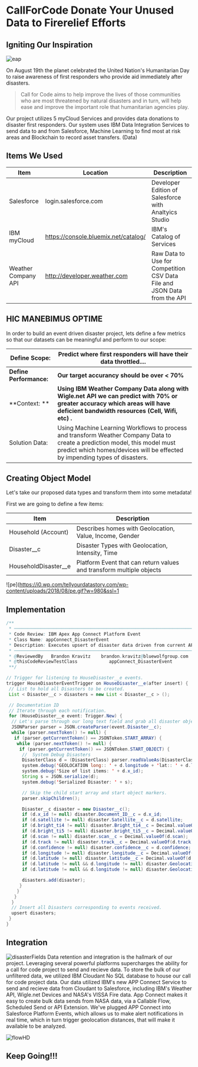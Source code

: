 # CallForCode Donate Your Unused Data to Firerelief Efforts

## Igniting Our Inspiration


![eap](https://media.giphy.com/media/vJzUgsALABTkk/giphy.gif)

On August 19th the planet celebrated the United Nation's Humanitarian Day to raise awareness of first responders who provide aid immediately after disasters.

> Call for Code aims to help improve the lives of those communities who are most threatened by natural disasters and in turn, will help ease and improve the important role that humanitarian agencies play.

Our project utilizes 5 myCloud Services and provides data donations to disaster first responders. Our system uses IBM Data Integration Services to send data to and from Salesforce, Machine Learning to find most at risk areas and Blockchain to record asset transfers. (Data)
## Items We Used

| Item | Location | Description |
| --- | --- | --- |
| Salesforce | login.salesforce.com | Developer Edition of Salesforce with Analtyics Studio |
| IBM myCloud | https://console.bluemix.net/catalog/ | IBM's Catalog of Services |
| Weather Company API | http://developer.weather.com | Raw Data to Use for Competition CSV Data File and JSON Data from the API | APP Connect | https://console.bluemix.net/catalog/ | Allows to integrate IBM Data to Salesforce

## HIC MANEBIMUS OPTIME

In order to build an event driven disaster project, lets define a few metrics so that our datasets can be meaningful and perform to our scope:

| **Define Scope:** | **Predict where first responders will have their data throttled....** |
| --- | --- |
| **Define Performance:** | **Our target accurancy should be over < 70%** |
| **Context: ** | **Using IBM Weather Company Data along with Wigle.net API we can predict with 70% or greater accuracy which areas will have deficient bandwidth resources (Cell, Wifi, etc) .** |
| Solution Data:  | Using Machine Learning Workflows to process and transform Weather Company Data to create a prediction model, this model must predict which homes/devices will be effected by impending types of disasters. |

## Creating Object Model

Let's take our proposed data types and transform them into some metadata!

First we are going to define a few items:

| Item | Description |
| --- | --- |
| Household (Account) | Describes homes with Geolocation, Value, Income, Gender |
| Disaster__c | Disaster Types with Geolocation, Intensity, Time |
| HouseholdDisaster__e | Platform Event that can return values and transform multiple objects |

![pe](https://i0.wp.com/tellyourdatastory.com/wp-content/uploads/2018/08/pe.gif?w=980&ssl=1

## Implementation

```java
/**
 * ────────────────────────────────────────────────────────────────────────────────────────────────
 * Code Review: IBM Apex App Connect Platform Event
 * Class Name: appConnect_DisasterEvent
 * Description: Executes upsert of disaster data driven from current API
 * ────────────────────────────────────────────────────────────────────────────────────────────────
 * @ReviewedBy   Brandon Kravitz    brandon.kravitz@bluewolfgroup.com
 * @thisCodeReviewTestClass            appConnect_DisasterEvent
 **/

// Trigger for listening to HouseDisaster__e events.
trigger HouseDisasterEventTrigger on HouseDisaster__e(after insert) {
 // List to hold all Disasters to be created.
 List < Disaster__c > disasters = new List < Disaster__c > ();

 // Documentation ID       
 // Iterate through each notification.
 for (HouseDisaster__e event: Trigger.New) {
  // Let's parse through our long text field and grab all disaster objects
  JSONParser parser = JSON.createParser(event.Disaster__c);
  while (parser.nextToken() != null) {
   if (parser.getCurrentToken() == JSONToken.START_ARRAY) {
    while (parser.nextToken() != null) {
     if (parser.getCurrentToken() == JSONToken.START_OBJECT) {
      //  System Debug Disasters
      DisasterClass d = (DisasterClass) parser.readValueAs(DisasterClass.class);
      system.debug('GEOLOCATION long:: ' + d.longitude + 'lat:: ' + d.latitude);
      system.debug('Size of list items: ' + d.x_id);
      String s = JSON.serialize(d);
      system.debug('Serialized Disaster: ' + s);

      // Skip the child start array and start object markers.
      parser.skipChildren();

      Disaster__c disaster = new Disaster__c();
      if (d.x_id != null) disaster.Document_ID__c = d.x_id;
      if (d.satellite != null) disaster.Satellite__c = d.satellite;
      if (d.bright_ti4 != null) disaster.Bright_ti4__c = Decimal.valueOf(d.bright_ti4);
      if (d.bright_ti5 != null) disaster.bright_ti5__c = Decimal.valueOf(d.bright_ti5);
      if (d.scan != null) disaster.scan__c = Decimal.valueOf(d.scan);
      if (d.track != null) disaster.track__c = Decimal.valueOf(d.track);
      if (d.confidence != null) disaster.confidence__c = d.confidence;
      if (d.longitude != null) disaster.longitude__c = Decimal.valueOf(d.longitude);
      if (d.latitude != null) disaster.latitude__c = Decimal.valueOf(d.latitude);
      if (d.latitude != null && d.longitude != null) disaster.Geolocation__longitude__s = Decimal.valueOf(d.longitude);
      if (d.latitude != null && d.longitude != null) disaster.Geolocation__latitude__s = Decimal.valueOf(d.latitude);

      disasters.add(disaster);
     }
    }
   }
  }
  // Insert all Disasters corresponding to events received.    
  upsert disasters;
 }
}
```

## Integration
![disasterFields](https://i1.wp.com/tellyourdatastory.com/wp-content/uploads/2018/08/disasterFields.png?w=980&ssl=1)
Data retention and integration is the hallmark of our project. Leveraging several powerful platforms supercharges the ability for a call for code project to send and recieve data. To store the bulk of our unfiltered data, we utilized IBM Cloudant No SQL database to house our call for code project data. Our data utilized IBM's new APP Connect Service to send and recieve data from Cloudant to Salesforce, including IBM's Weather API, Wigle.net Devices and NASA's VISSA Fire data. 
App Connect makes it easy to create bulk data sends from NASA data, via a Callable Flow, Scheduled Send or API Extension.
We've plugged APP Connect into Salesforce Platform Events, which allows us to make alert notifications in real time, which in turn trigger geolocation distances, that will make it available to be analyzed.

![flowHD](https://i0.wp.com/tellyourdatastory.com/wp-content/uploads/2018/08/flowHD.gif?w=980&ssl=1)
##  Keep Going!!!
